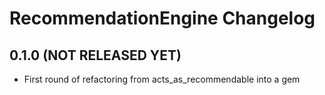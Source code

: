 # RecommendationEngine Changelog

## 0.1.0 (NOT RELEASED YET)

* First round of refactoring from acts_as_recommendable into a gem
